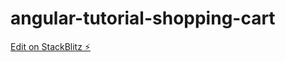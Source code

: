 # angular-tutorial-shopping-cart

[Edit on StackBlitz ⚡️](https://stackblitz.com/edit/angular-tutorial-shopping-cart)